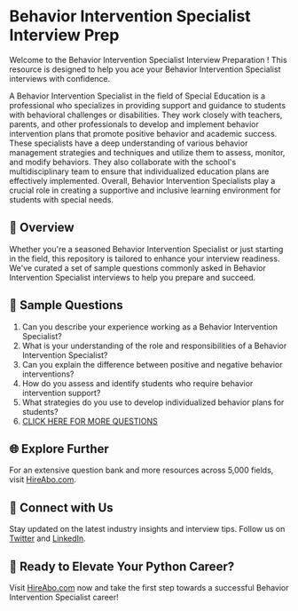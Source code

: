 # Behavior Intervention Specialist Interview Prep

Welcome to the Behavior Intervention Specialist Interview Preparation ! This resource is designed to help you ace your Behavior Intervention Specialist interviews with confidence.

A Behavior Intervention Specialist in the field of Special Education is a professional who specializes in providing support and guidance to students with behavioral challenges or disabilities. They work closely with teachers, parents, and other professionals to develop and implement behavior intervention plans that promote positive behavior and academic success. These specialists have a deep understanding of various behavior management strategies and techniques and utilize them to assess, monitor, and modify behaviors. They also collaborate with the school's multidisciplinary team to ensure that individualized education plans are effectively implemented. Overall, Behavior Intervention Specialists play a crucial role in creating a supportive and inclusive learning environment for students with special needs.

## 🚀 Overview

Whether you're a seasoned Behavior Intervention Specialist or just starting in the field, this repository is tailored to enhance your interview readiness. We've curated a set of sample questions commonly asked in Behavior Intervention Specialist interviews to help you prepare and succeed.

## 📝 Sample Questions

1. Can you describe your experience working as a Behavior Intervention Specialist?
2. What is your understanding of the role and responsibilities of a Behavior Intervention Specialist?
3. Can you explain the difference between positive and negative behavior interventions?
4. How do you assess and identify students who require behavior intervention support?
5. What strategies do you use to develop individualized behavior plans for students?
6. [CLICK HERE FOR MORE QUESTIONS](https://hireabo.com/job/4_3_23/Behavior%20Intervention%20Specialist)

## 🌐 Explore Further

For an extensive question bank and more resources across 5,000 fields, visit [HireAbo.com](https://www.hireabo.com).

## 📱 Connect with Us

Stay updated on the latest industry insights and interview tips. Follow us on [Twitter](https://twitter.com/hireabo) and [LinkedIn](https://www.linkedin.com/in/hire-abo-3609972a8/).

## 🚀 Ready to Elevate Your Python Career?

Visit [HireAbo.com](https://www.hireabo.com) now and take the first step towards a successful Behavior Intervention Specialist career!